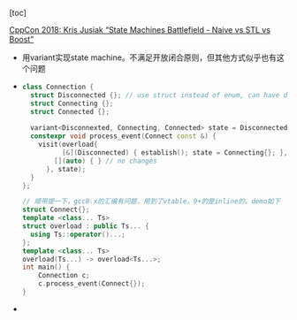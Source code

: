 

[toc]





[CppCon 2018: Kris Jusiak “State Machines Battlefield - Naive vs STL vs Boost”](https://www.youtube.com/watch?v=yZVby-PuXM0&list=PLHTh1InhhwT6V9RVdFRoCG_Pm5udDxG1c)

* 用variant实现state machine。不满足开放闭合原则，但其他方式似乎也有这个问题

* ```c++
  class Connection {
    struct Disconnected {}; // use struct instead of enum, can have data
    struct Connecting {};
    struct Connected {};
    
    variant<Disconnexted, Connecting, Connected> state = Disconnected{};
    constexpr void process_event(Connect const &) {
      visit(overload{
        	[&](Disconnected) { establish(); state = Connecting{}; },
          [](auto) { } // no changes
  	    }, state);
    }
  };
  
  // 顺带提一下，gcc8.x的汇编有问题，用到了vtable。9+的是inline的。demo如下
  struct Connect{};
  template <class... Ts>
  struct overload : public Ts... {
    using Ts::operator()...;
  };
  template <class... Ts>
  overload(Ts...) -> overload<Ts...>;
  int main() {
      Connection c;
      c.process_event(Connect{});
  }
  ```

* 
